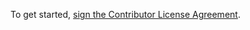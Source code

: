 To get started, <a href="http://www.clahub.com/agreements/cbeams/libjava">sign the Contributor License Agreement</a>.